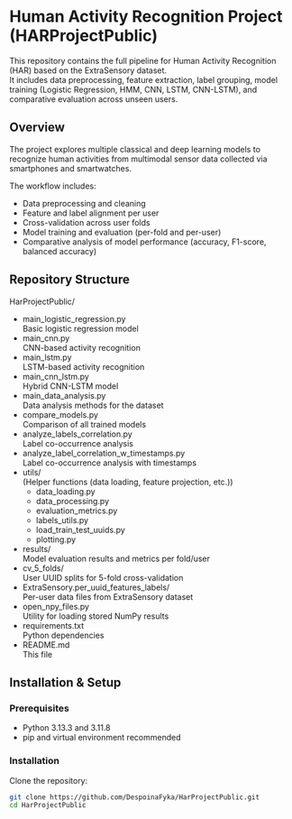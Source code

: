 # Human Activity Recognition Project (HARProjectPublic)

This repository contains the full pipeline for Human Activity Recognition (HAR) based on the ExtraSensory dataset.  
It includes data preprocessing, feature extraction, label grouping, model training (Logistic Regression, HMM, CNN, LSTM, CNN-LSTM), and comparative evaluation across unseen users.

## Overview

The project explores multiple classical and deep learning models to recognize human activities from multimodal sensor data collected via smartphones and smartwatches.

The workflow includes:
- Data preprocessing and cleaning
- Feature and label alignment per user
- Cross-validation across user folds
- Model training and evaluation (per-fold and per-user)
- Comparative analysis of model performance (accuracy, F1-score, balanced accuracy)

## Repository Structure
HarProjectPublic/
    <ul>
      <li>main_logistic_regression.py </li>
          Basic logistic regression model
      <li>main_cnn.py                 </li>
          CNN-based activity recognition
      <li>main_lstm.py                </li>
          LSTM-based activity recognition
      <li>main_cnn_lstm.py            </li>
          Hybrid CNN-LSTM model
      <li>main_data_analysis.py       </li>
          Data analysis methods for the dataset 
      <li>compare_models.py           </li>
          Comparison of all trained models
      <li>analyze_labels_correlation.py   </li>
          Label co-occurrence analysis
      <li>analyze_label_correlation_w_timestamps.py</li>
          Label co-occurrence analysis with timestamps
      <li>utils/                      
          (Helper functions (data loading, feature projection, etc.))
          <ul>
            <li>data_loading.py</li>
            <li>data_processing.py</li>
            <li>evaluation_metrics.py</li>
            <li>labels_utils.py</li>
            <li>load_train_test_uuids.py</li>
            <li>plotting.py</li>
          </ul>
      </li>
      <li>results/       
          Model evaluation results and metrics per fold/user</li>
      <li>cv_5_folds/    </li>
          User UUID splits for 5-fold cross-validation
      <li>ExtraSensory.per_uuid_features_labels/   </li>
          Per-user data files from ExtraSensory dataset
      <li>open_npy_files.py               </li>
          Utility for loading stored NumPy results
      <li>requirements.txt                </li>
          Python dependencies
      <li>README.md                       </li>
          This file
    </ul>

## Installation & Setup

### Prerequisites
- Python 3.13.3 and 3.11.8
- pip and virtual environment recommended

### Installation
Clone the repository:
```bash
git clone https://github.com/DespoinaFyka/HarProjectPublic.git
cd HarProjectPublic











